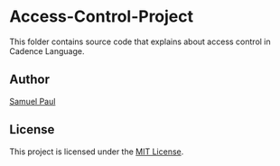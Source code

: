 # Access-Control-Project

This folder contains source code that explains about access control in Cadence Language.

## Author

[Samuel Paul](https://github.com/samuepaul)

## License

This project is licensed under the [MIT License](LICENSE).
